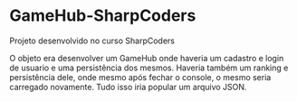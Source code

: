 # GameHub-SharpCoders

Projeto desenvolvido no curso SharpCoders

O objeto era desenvolver um GameHub onde haveria um cadastro e login de usuario e uma persistência dos mesmos.
Haveria também um ranking e persistência dele, onde mesmo após fechar o console, o mesmo seria carregado novamente.
Tudo isso iria popular um arquivo JSON.
